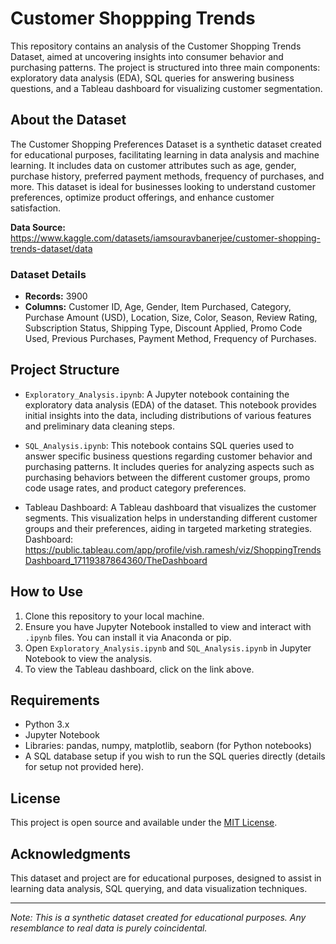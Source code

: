 # Customer Shoppping Trends

This repository contains an analysis of the Customer Shopping Trends Dataset, aimed at uncovering insights into consumer behavior and purchasing patterns. The project is structured into three main components: exploratory data analysis (EDA), SQL queries for answering business questions, and a Tableau dashboard for visualizing customer segmentation.

## About the Dataset

The Customer Shopping Preferences Dataset is a synthetic dataset created for educational purposes, facilitating learning in data analysis and machine learning. It includes data on customer attributes such as age, gender, purchase history, preferred payment methods, frequency of purchases, and more. This dataset is ideal for businesses looking to understand customer preferences, optimize product offerings, and enhance customer satisfaction.

**Data Source:** https://www.kaggle.com/datasets/iamsouravbanerjee/customer-shopping-trends-dataset/data

### Dataset Details

- **Records:** 3900
- **Columns:** Customer ID, Age, Gender, Item Purchased, Category, Purchase Amount (USD), Location, Size, Color, Season, Review Rating, Subscription Status, Shipping Type, Discount Applied, Promo Code Used, Previous Purchases, Payment Method, Frequency of Purchases.

## Project Structure

- `Exploratory_Analysis.ipynb`: A Jupyter notebook containing the exploratory data analysis (EDA) of the dataset. This notebook provides initial insights into the data, including distributions of various features and preliminary data cleaning steps.
  
- `SQL_Analysis.ipynb`: This notebook contains SQL queries used to answer specific business questions regarding customer behavior and purchasing patterns. It includes queries for analyzing aspects such as purchasing behaviors between the different customer groups, promo code usage rates, and product category preferences.

- Tableau Dashboard: A Tableau dashboard that visualizes the customer segments. This visualization helps in understanding different customer groups and their preferences, aiding in targeted marketing strategies. <br>
Dashboard: https://public.tableau.com/app/profile/vish.ramesh/viz/ShoppingTrendsDashboard_17119387864360/TheDashboard

## How to Use

1. Clone this repository to your local machine.
2. Ensure you have Jupyter Notebook installed to view and interact with `.ipynb` files. You can install it via Anaconda or pip.
3. Open `Exploratory_Analysis.ipynb` and `SQL_Analysis.ipynb` in Jupyter Notebook to view the analysis.
4. To view the Tableau dashboard, click on the link above.

## Requirements

- Python 3.x
- Jupyter Notebook
- Libraries: pandas, numpy, matplotlib, seaborn (for Python notebooks)
- A SQL database setup if you wish to run the SQL queries directly (details for setup not provided here).

## License

This project is open source and available under the [MIT License](LICENSE).

## Acknowledgments

This dataset and project are for educational purposes, designed to assist in learning data analysis, SQL querying, and data visualization techniques.

---

*Note: This is a synthetic dataset created for educational purposes. Any resemblance to real data is purely coincidental.*

